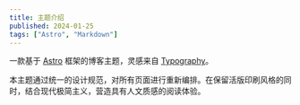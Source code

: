 ```yaml
---
title: 主题介绍
published: 2024-01-25
tags: ["Astro", "Markdown"]
---
```


一款基于 <a href="https://astro.build/">Astro</a> 框架的博客主题，灵感来自 <a href="https://astro-theme-typography.vercel.app/">Typography</a>。

本主题通过统一的设计规范，对所有页面进行重新编排。在保留活版印刷风格的同时，结合现代极简主义，营造具有人文质感的阅读体验。
